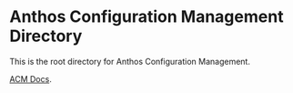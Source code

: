 # Anthos Configuration Management Directory

This is the root directory for Anthos Configuration Management.

[ACM Docs](https://cloud.google.com/anthos-config-management/docs/repo).
